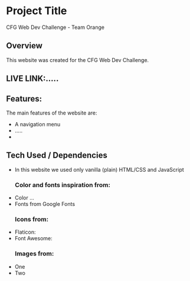 <h1>Project Title</h1>
CFG Web Dev Challenge - Team Orange

<h2>Overview</h2>
This website was created for the  CFG Web Dev Challenge. 
 
<h2>LIVE LINK:..... </h2>
<h2>Features:</h2>
The main features of the website are:
<ul>
<li>A navigation menu</li>
<li>.....</li>
<li></li>

</ul>

<h2>Tech Used / Dependencies</h2>
<ul>
<li>In this website we used only vanilla (plain) HTML/CSS and JavaScript</li>

<h3>Color and fonts inspiration from:  </h3>
<li>Color ...  </li>
<li>Fonts from Google Fonts</li>

<h3>Icons from:</h3>
<li>Flaticon: </li>
<li>Font Awesome: </li>

<h3>Images from:  </h3>
<li>One</li>
<li>Two</li>
</ul>
